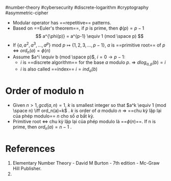 #number-theory #cybersecurity #discrete-logarithm #cryptography #asymmetric-cipher 

- Modular operator has ==repetitive== patterns.
- Based on ==Euler's theorem==, if $p$ is prime, then $\phi(p)=p-1$
	$$
		a^{\phi(p)} = a^{p-1} \equiv 1 (mod \space p)
	$$
- If $\{a, a^2, a^3,...,a^p\}$ mod $p \mapsto \{1,2,3,...,p-1\}$, $a$ is ==primitive root== of $p$ $\iff$  $ord_n(a)=\phi(n)$ 
- Assume $a^i \equiv b (mod \space p)$, $i=0 \to p-1$:
	- $i$ is ==discrete algorithm== for the base $a$ modulo $p$. => $dlog_{a,p}(b)=i$ 
	- $i$ is also called ==index== $i=ind_{a}(b)$ 
 
# Order of modulo n

- Given $n>1, gcd(a,n)=1$, $k$ is smallest integer so that $a^k \equiv 1 (mod \space n) \iff ord_n(a)=k$ . $k$ is order of $a$ modulo $n$ => ==chu kỳ lặp lại của phép modulo== $n$ cho số $a$ bất kỳ.
- Primitive root <=> chu kỳ lặp lại của phép modulo là ==$\phi(n)$==. If n is prime, then  $ord_n(a)=n-1$ .

# References
1. Elementary Number Theory - David M Burton - 7th edition - Mc-Graw Hill Publisher.
2. 